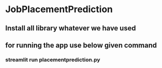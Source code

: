 # JobPlacementPrediction
## Install all library whatever we have used 

## for running the  app use below given command
### streamlit run placementprediction.py

